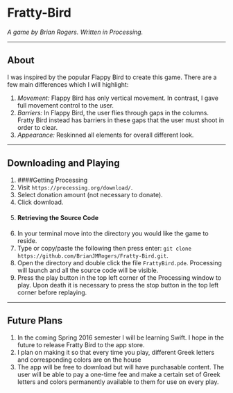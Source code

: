 # Fratty-Bird

*A game by Brian Rogers. Written in Processing.*

---
## About
I was inspired by the popular Flappy Bird to create this game. There are a few main differences which I will highlight:
1. *Movement:* Flappy Bird has only vertical movement. In contrast, I gave full movement control to the user.
2. *Barriers:* In Flappy Bird, the user flies through gaps in the columns. Fratty Bird instead has barriers in these gaps that the user must shoot in order to clear.
3. *Appearance:* Reskinned all elements for overall different look.

---
## Downloading and Playing
1. ####Getting Processing
  1. Visit ```https://processing.org/download/```.
  2. Select donation amount (not necessary to donate).
  3. Click download.
2. #### Retrieving the Source Code
  1. In your terminal move into the directory you would like the game to reside.
  2. Type or copy/paste the following then press enter: ```git clone https://github.com/BrianJMRogers/Fratty-Bird.git```.
3. Open the directory and double click the file ```FrattyBird.pde```. Processing will launch and all the source code will be visible.  
4. Press the play button in the top left corner of the Processing window to play. Upon death it is necessary to press the stop button in the top left corner before replaying.

---
## Future Plans
1. In  the coming Spring 2016 semester I will be learning Swift. I hope in the future to release Fratty Bird to the app store.
2. I plan on making it so that every time you play, different Greek letters and corresponding colors are on the house
3. The app will be free to download but will have purchasable content. The user will be able to pay a one-time fee and make a certain set of Greek letters and colors permanently available to them for use on every play.

